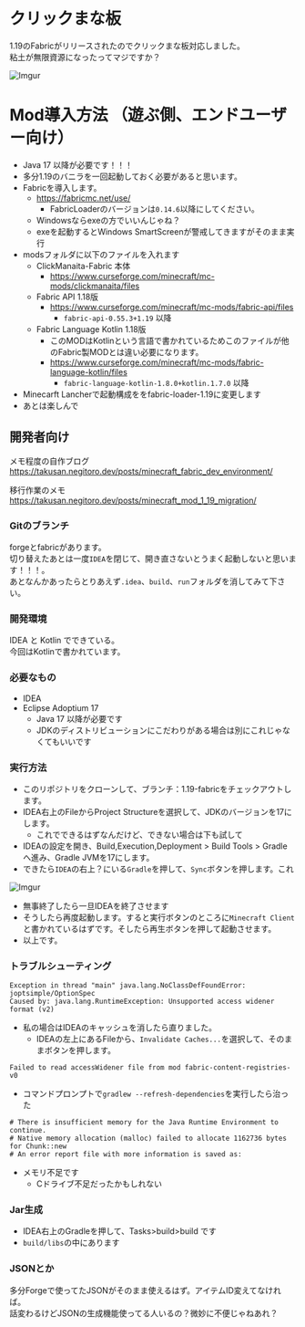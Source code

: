 # クリックまな板
1.19のFabricがリリースされたのでクリックまな板対応しました。  
粘土が無限資源になったってマジですか？

![Imgur](https://imgur.com/govHTrL.png)

# Mod導入方法 （遊ぶ側、エンドユーザー向け）
- Java 17 以降が必要です！！！
- 多分1.19のバニラを一回起動しておく必要があると思います。
- Fabricを導入します。
    - https://fabricmc.net/use/
      - FabricLoaderのバージョンは`0.14.6`以降にしてください。
    - Windowsならexeの方でいいんじゃね？
    - exeを起動するとWindows SmartScreenが警戒してきますがそのまま実行
- modsフォルダに以下のファイルを入れます
    - ClickManaita-Fabric 本体
        - https://www.curseforge.com/minecraft/mc-mods/clickmanaita/files
    - Fabric API 1.18版
        - https://www.curseforge.com/minecraft/mc-mods/fabric-api/files
          - `fabric-api-0.55.3+1.19` 以降
    - Fabric Language Kotlin 1.18版
        - このMODはKotlinという言語で書かれているためこのファイルが他のFabric製MODとは違い必要になります。
        - https://www.curseforge.com/minecraft/mc-mods/fabric-language-kotlin/files
          - `fabric-language-kotlin-1.8.0+kotlin.1.7.0` 以降
- Minecarft Lancherで起動構成ををfabric-loader-1.19に変更します
- あとは楽しんで

## 開発者向け

メモ程度の自作ブログ  
https://takusan.negitoro.dev/posts/minecraft_fabric_dev_environment/

移行作業のメモ
https://takusan.negitoro.dev/posts/minecraft_mod_1_19_migration/

### Gitのブランチ
forgeとfabricがあります。  
切り替えたあとは一度`IDEA`を閉じて、開き直さないとうまく起動しないと思います！！！。  
あとなんかあったらとりあえず`.idea`、`build`、`run`フォルダを消してみて下さい。

### 開発環境
IDEA と Kotlin でできている。  
今回はKotlinで書かれています。

### 必要なもの
- IDEA
- Eclipse Adoptium 17
  - Java 17 以降が必要です
  - JDKのディストリビューションにこだわりがある場合は別にこれじゃなくてもいいです

### 実行方法
- このリポジトリをクローンして、ブランチ：1.19-fabricをチェックアウトします。
- IDEA右上のFileからProject Structureを選択して、JDKのバージョンを17にします。
   - これでできるはずなんだけど、できない場合は下も試して
- IDEAの設定を開き、Build,Execution,Deployment > Build Tools > Gradle へ進み、Gradle JVMを17にします。
- できたら`IDEA`の右上？にいる`Gradle`を押して、`Sync`ボタンを押します。これ

![Imgur](https://imgur.com/0ra6jbW.png)  

- 無事終了したら一旦IDEAを終了させます
- そうしたら再度起動します。すると実行ボタンのところに`Minecraft Client`と書かれているはずです。そしたら再生ボタンを押して起動させます。
- 以上です。

### トラブルシューティング
```
Exception in thread "main" java.lang.NoClassDefFoundError: joptsimple/OptionSpec
Caused by: java.lang.RuntimeException: Unsupported access widener format (v2)
```

- 私の場合はIDEAのキャッシュを消したら直りました。
  - IDEAの左上にあるFileから、`Invalidate Caches...`を選択して、そのままボタンを押します。

```
Failed to read accessWidener file from mod fabric-content-registries-v0
```

- コマンドプロンプトで`gradlew --refresh-dependencies`を実行したら治った

```
# There is insufficient memory for the Java Runtime Environment to continue.
# Native memory allocation (malloc) failed to allocate 1162736 bytes for Chunk::new
# An error report file with more information is saved as:
```

- メモリ不足です
  - Cドライブ不足だったかもしれない

### Jar生成
- IDEA右上のGradleを押して、Tasks>build>build です  
- `build/libs`の中にあります

### JSONとか
多分Forgeで使ってたJSONがそのまま使えるはず。アイテムID変えてなければ。  
話変わるけどJSONの生成機能使ってる人いるの？微妙に不便じゃねあれ？

